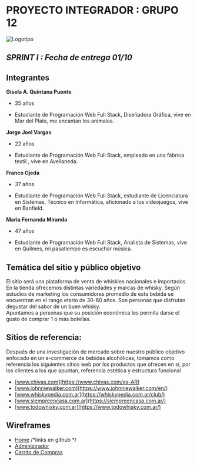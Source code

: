 # PROYECTO INTEGRADOR : GRUPO 12
![Logotipo](GRUPO_12_WHISKING/public/images/)

## ***SPRINT I : Fecha de entrega 01/10***

## Integrantes

**Gisela A. Quintana Puente**

-  35 años

- Estudiante de Programación Web Full Stack, Diseñadora Gráfica, vive en Mar del Plata, me encantan los animales. 

**Jorge Joel Vargas**

-  22 años

- Estudiante de Programación Web Full Stack, empleado en una fábrica textil , vive en Avellaneda. 

**Franco Ojeda**

-  37 años

- Estudiante de Programación Web Full Stack, estudiante de Licenciatura en Sistemas, Técnico en Informática, aficionado a los videojuegos, vive en Banfield. 

**Maria Fernanda Miranda**

- 47 años

- Estudiante de Programación Web Full Stack, Analista de Sistemas, vive en Quilmes, mi pasatiempo es escuchar música. 

## Temática del sitio y público objetivo

El sitio será una plataforma de venta de whiskies nacionales e importados.
En la tienda ofrecemos distintas variedades y marcas de whisky. 
Según estudios de marketing los consumidores promedio de esta bebida se encuentran en el rango etario de 30-60 años. Son personas que disfrutan degustar del sabor de un buen whisky.  
Apuntamos a personas que su posición económica les permita darse el gusto de comprar 1 o más botellas.

## Sitios de referencia:

Después de una investigación de mercado sobre nuestro público objetivo enfocado en un e-commerce de bebidas alcohólicas, tomamos como referencia los siguientes sitios web por los productos que ofrecen en sí, por los clientes a los que apuntan, referencia estética y estructura funcional 

- [www.chivas.com](https://www.chivas.com/es-AR)
- [www.johnniewalker.com](https://www.johnniewalker.com/en/)
- [www.whiskypedia.com.ar](https://whiskypedia.com.ar/club/)
- [www.siempreencasa.com.ar](https://siempreencasa.com.ar/) 
- [www.todowhisky.com.ar](https://www.todowhisky.com.ar/)   

## Wireframes
- [Home]() /*links en github */
- [Administrador]()
- [Carrito de Compras]()
- []()









